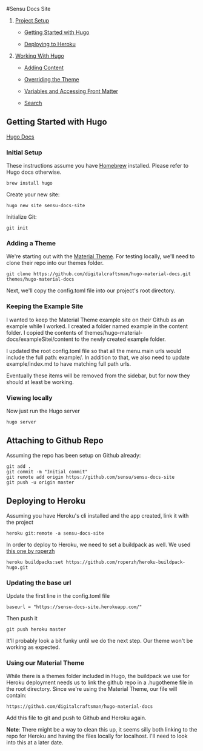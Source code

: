 #Sensu Docs Site


1. [Project Setup](#project-setup)

    - [Getting Started with Hugo](#getting-started-with-hugo)
    
    - [Deploying to Heroku](#deploying-to-heroku)
    
2. [Working With Hugo](#working-with-hugo)

    - [Adding Content](#adding-content)
    
    - [Overriding the Theme](#overriding-the-theme)
    
    - [Variables and Accessing Front Matter](#variables-and-accessing-front-matter)
    
    - [Search](#search)

## Getting Started with Hugo
[Hugo Docs](https://gohugo.io/getting-started/installing/)

### Initial Setup
These instructions assume you have [Homebrew](https://brew.sh/) installed. Please refer to Hugo docs otherwise.
```
brew install hugo
```

Create your new site:
```
hugo new site sensu-docs-site
```

Initialize Git:
```
git init
```

### Adding a Theme
We're starting out with the [Material Theme](https://themes.gohugo.io/material-docs/). For testing locally, we'll need to clone their repo into our themes folder.
```
git clone https://github.com/digitalcraftsman/hugo-material-docs.git themes/hugo-material-docs
```
Next, we'll copy the config.toml file into our project's root directory.

### Keeping the Example Site
I wanted to keep the Material Theme example site on their Github as an example while I worked. I created a folder named example in the content folder. I copied the contents of themes/hugo-material-docs/exampleSitei/content to the newly created example folder.

I updated the root config.toml file so that all the menu.main urls would include the full path: example/. In addition to that, we also need to update example/index.md to have matching full path urls. 

Eventually these items will be removed from the sidebar, but for now they should at least be working.

### Viewing locally
Now just run the Hugo server
```
hugo server
```

## Attaching to Github Repo
Assuming the repo has been setup on Github already:
```
git add .
git commit -m "Initial commit"
git remote add origin https://github.com/sensu/sensu-docs-site
git push -u origin master
```

## Deploying to Heroku
Assuming you have Heroku's cli installed and the app created, link it with the project
```
heroku git:remote -a sensu-docs-site
```

In order to deploy to Heroku, we need to set a buildpack as well. We used [this one by roperzh](https://github.com/roperzh/heroku-buildpack-hugo.git)
```
heroku buildpacks:set https://github.com/roperzh/heroku-buildpack-hugo.git
```

### Updating the base url
Update the first line in the config.toml file
```
baseurl = "https://sensu-docs-site.herokuapp.com/"
```

Then push it
```
git push heroku master
```

It'll probably look a bit funky until we do the next step. Our theme won't be working as expected.

### Using our Material Theme
While there is a themes folder included in Hugo, the buildpack we use for Heroku deployment needs us to link the github repo in a .hugotheme file in the root directory. Since we're using the Material Theme, our file will contain:
```
https://github.com/digitalcraftsman/hugo-material-docs
```

Add this file to git and push to Github and Heroku again.

**Note**: There might be a way to clean this up, it seems silly both linking to the repo for Heroku and having the files locally for localhost. I'll need to look into this at a later date.


